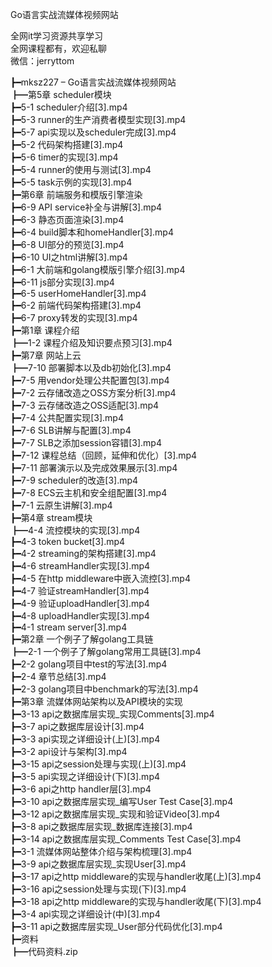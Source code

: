 Go语言实战流媒体视频网站

全网it学习资源共享学习<br>全网课程都有，欢迎私聊<br>微信：jerryttom<br>

┣━mksz227 – Go语言实战流媒体视频网站<br> ┣━第5章 scheduler模块<br> ┣━5-1 scheduler介绍[3].mp4<br> ┣━5-3 runner的生产消费者模型实现[3].mp4<br> ┣━5-7 api实现以及scheduler完成[3].mp4<br> ┣━5-2 代码架构搭建[3].mp4<br> ┣━5-6 timer的实现[3].mp4<br> ┣━5-4 runner的使用与测试[3].mp4<br> ┣━5-5 task示例的实现[3].mp4<br> ┣━第6章 前端服务和模版引擎渲染<br> ┣━6-9 API service补全与讲解[3].mp4<br> ┣━6-3 静态页面渲染[3].mp4<br> ┣━6-4 build脚本和homeHandler[3].mp4<br> ┣━6-8 UI部分的预览[3].mp4<br> ┣━6-10 UI之html讲解[3].mp4<br> ┣━6-1 大前端和golang模版引擎介绍[3].mp4<br> ┣━6-11 js部分实现[3].mp4<br> ┣━6-5 userHomeHandler[3].mp4<br> ┣━6-2 前端代码架构搭建[3].mp4<br> ┣━6-7 proxy转发的实现[3].mp4<br> ┣━第1章 课程介绍<br> ┣━1-2 课程介绍及知识要点预习[3].mp4<br> ┣━第7章 网站上云<br> ┣━7-10 部署脚本以及db初始化[3].mp4<br> ┣━7-5 用vendor处理公共配置包[3].mp4<br> ┣━7-2 云存储改造之OSS方案分析[3].mp4<br> ┣━7-3 云存储改造之OSS适配[3].mp4<br> ┣━7-4 公共配置实现[3].mp4<br> ┣━7-6 SLB讲解与配置[3].mp4<br> ┣━7-7 SLB之添加session容错[3].mp4<br> ┣━7-12 课程总结（回顾，延伸和优化）[3].mp4<br> ┣━7-11 部署演示以及完成效果展示[3].mp4<br> ┣━7-9 scheduler的改造[3].mp4<br> ┣━7-8 ECS云主机和安全组配置[3].mp4<br> ┣━7-1 云原生讲解[3].mp4<br> ┣━第4章 stream模块<br> ┣━4-4 流控模块的实现[3].mp4<br> ┣━4-3 token bucket[3].mp4<br> ┣━4-2 streaming的架构搭建[3].mp4<br> ┣━4-6 streamHandler实现[3].mp4<br> ┣━4-5 在http middleware中嵌入流控[3].mp4<br> ┣━4-7 验证streamHandler[3].mp4<br> ┣━4-9 验证uploadHandler[3].mp4<br> ┣━4-8 uploadHandler实现[3].mp4<br> ┣━4-1 stream server[3].mp4<br> ┣━第2章 一个例子了解golang工具链<br> ┣━2-1 一个例子了解golang常用工具链[3].mp4<br> ┣━2-2 golang项目中test的写法[3].mp4<br> ┣━2-4 章节总结[3].mp4<br> ┣━2-3 golang项目中benchmark的写法[3].mp4<br> ┣━第3章 流媒体网站架构以及API模块的实现<br> ┣━3-13 api之数据库层实现_实现Comments[3].mp4<br> ┣━3-7 api之数据库层设计[3].mp4<br> ┣━3-3 api实现之详细设计(上)[3].mp4<br> ┣━3-2 api设计与架构[3].mp4<br> ┣━3-15 api之session处理与实现(上)[3].mp4<br> ┣━3-5 api实现之详细设计(下)[3].mp4<br> ┣━3-6 api之http handler层[3].mp4<br> ┣━3-10 api之数据库层实现_编写User Test Case[3].mp4<br> ┣━3-12 api之数据库层实现_实现和验证Video[3].mp4<br> ┣━3-8 api之数据库层实现_数据库连接[3].mp4<br> ┣━3-14 api之数据库层实现_Comments Test Case[3].mp4<br> ┣━3-1 流媒体网站整体介绍与架构梳理[3].mp4<br> ┣━3-9 api之数据库层实现_实现User[3].mp4<br> ┣━3-17 api之http middleware的实现与handler收尾(上)[3].mp4<br> ┣━3-16 api之session处理与实现(下)[3].mp4<br> ┣━3-18 api之http middleware的实现与handler收尾(下)[3].mp4<br> ┣━3-4 api实现之详细设计(中)[3].mp4<br> ┣━3-11 api之数据库层实现_User部分代码优化[3].mp4<br> ┣━资料<br> ┣━代码资料.zip